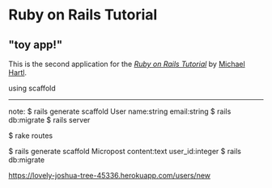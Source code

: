 # Ruby on Rails Tutorial

## "toy app!"

This is the second application for the
[*Ruby on Rails Tutorial*](http://www.railstutorial.org/)
by [Michael Hartl](http://www.michaelhartl.com/). 

using scaffold

------------------------------------------
note:
$ rails generate scaffold User name:string email:string
$ rails db:migrate
$ rails server

$ rake routes

$ rails generate scaffold Micropost content:text user_id:integer
$ rails db:migrate

https://lovely-joshua-tree-45336.herokuapp.com/users/new

